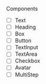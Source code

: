 Components

- [ ] Text
- [ ] Heading
- [ ] Box
- [ ] Button
- [ ] Textlnput
- [ ] TextArea
- [ ] Checkbox
- [ ] Avatar
- [ ] MultiStep
